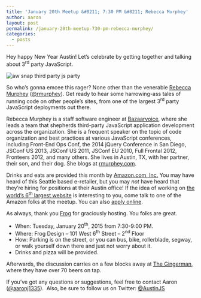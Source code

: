 ```yaml
---
title: 'January 20th Meetup &#8211; 7:30 PM &#8211; Rebecca Murphey'
author: aaron
layout: post
permalink: /january-20th-meetup-730-pm-rebecca-murphey/
categories:
  - posts
---
```

Hey happy New Year Austin! Let&#8217;s celebrate by getting together and talking about 3<sup>rd</sup> party JavaScript.

![aw snap third party js party][1]

So who&#8217;s gonna emcee this rager? None other than the venerable [Rebecca Murphey][2] ([@rmurphey][3]). Get ready to hear some harrowing-ass tales of running code on other people&#8217;s sites, from one of the largest 3<sup>rd</sup> party JavaScript deployments out there.

Rebecca Murphey is a staff software engineer at [Bazaarvoice][4], where she leads a team that shepherds third-party JavaScript application development across the organization. She is a frequent speaker on the topic of code organization and best practices at various JavaScript conferences, including Front-End Ops Conf, the 2014 jQuery Conference in San Diego, JSConf US 2013, JSConf US 2011, JSConf EU 2010, Full Frontal 2012, Fronteers 2012, and many others. She lives in Austin, TX, with her partner, their son, and their dog. She blogs at [rmurphey.com][2].

Drinks and eats are provided this month by [Amazon.com, Inc.][5] You may have heard of this Seattle based e-retailer, but you may *not* have heard that they&#8217;re hiring for positions at their Austin office! If the idea of working on [the world&#8217;s 6<sup>th</sup> largest website][6] is interesting to you, come talk to one of the Amazon folks at the meetup. You can also [apply online][7].

As always, thank you [Frog][8] for graciously hosting. You folks are great.

  * When: Tuesday, January 20<sup>th</sup>, 2015 from 7:30-9:00 PM.
  * Where: Frog Design – 101 West 6<sup>th</sup> Street – 2<sup>nd</sup> Floor
  * How: Parking is on the street, or you can bus, bike, rollerblade, segway, or walk yourself down there and just not worry about it.
  * Drinks and pizza will be provided.

Afterwards, the discussion carries on a few blocks away at [The Gingerman][9], where they have over 70 beers on tap. 

If you&#8217;ve got any questions or suggestions, feel free to contact Aaron ([@aaronj1335][10]).  Also, be sure to follow us on Twitter: [@AustinJS][11]

 [1]: https://cldup.com/nWqk2nPq1S.gif
 [2]: http://rmurphey.com
 [3]: https://twitter.com/rmurphey
 [4]: http://bazaarvoice.com
 [5]: http://www.amazon.com
 [6]: http://www.alexa.com/siteinfo/amazon.com
 [7]: http://www.amazon.com/gp/jobs/ref=j_sq_btn?jobSearchKeywords=&#038;category=*&#038;location=US,+TX,+Austin&#038;x=28&#038;y=11
 [8]: http://www.frogdesign.com/contact/austin.html
 [9]: http://gingermanpub.com/
 [10]: https://twitter.com/aaronj1335
 [11]: http://twitter.com/austinjs "AustinJS on Twitter"